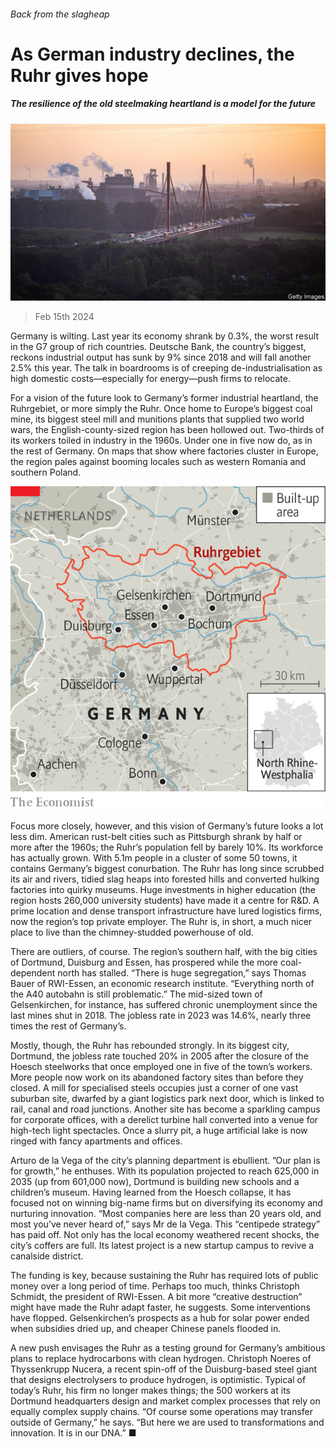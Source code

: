 ###### Back from the slagheap

# As German industry declines, the Ruhr gives hope 

##### The resilience of the old steelmaking heartland is a model for the future 

![image](images/20240217_EUP503.jpg) 

> Feb 15th 2024 

Germany is wilting. Last year its economy shrank by 0.3%, the worst result in the G7 group of rich countries. Deutsche Bank, the country’s biggest, reckons industrial output has sunk by 9% since 2018 and will fall another 2.5% this year. The talk in boardrooms is of creeping de-industrialisation as high domestic costs—especially for energy—push firms to relocate.

For a vision of the future look to Germany’s former industrial heartland, the Ruhrgebiet, or more simply the Ruhr. Once home to Europe’s biggest coal mine, its biggest steel mill and munitions plants that supplied two world wars, the English-county-sized region has been hollowed out. Two-thirds of its workers toiled in industry in the 1960s. Under one in five now do, as in the rest of Germany. On maps that show where factories cluster in Europe, the region pales against booming locales such as western Romania and southern Poland.

![image](images/20240217_EUM993.png) 


Focus more closely, however, and this vision of Germany’s future looks a lot less dim. American rust-belt cities such as Pittsburgh shrank by half or more after the 1960s; the Ruhr’s population fell by barely 10%. Its workforce has actually grown. With 5.1m people in a cluster of some 50 towns, it contains Germany’s biggest conurbation. The Ruhr has long since scrubbed its air and rivers, tidied slag heaps into forested hills and converted hulking factories into quirky museums. Huge investments in higher education (the region hosts 260,000 university students) have made it a centre for R&amp;D. A prime location and dense transport infrastructure have lured logistics firms, now the region’s top private employer. The Ruhr is, in short, a much nicer place to live than the chimney-studded powerhouse of old.

There are outliers, of course. The region’s southern half, with the big cities of Dortmund, Duisburg and Essen, has prospered while the more coal-dependent north has stalled. “There is huge segregation,” says Thomas Bauer of RWI-Essen, an economic research institute. “Everything north of the A40 autobahn is still problematic.” The mid-sized town of Gelsenkirchen, for instance, has suffered chronic unemployment since the last mines shut in 2018. The jobless rate in 2023 was 14.6%, nearly three times the rest of Germany’s. 

Mostly, though, the Ruhr has rebounded strongly. In its biggest city, Dortmund, the jobless rate touched 20% in 2005 after the closure of the Hoesch steelworks that once employed one in five of the town’s workers. More people now work on its abandoned factory sites than before they closed. A mill for specialised steels occupies just a corner of one vast suburban site, dwarfed by a giant logistics park next door, which is linked to rail, canal and road junctions. Another site has become a sparkling campus for corporate offices, with a derelict turbine hall converted into a venue for high-tech light spectacles. Once a slurry pit, a huge artificial lake is now ringed with fancy apartments and offices. 

Arturo de la Vega of the city’s planning department is ebullient. ”Our plan is for growth,” he enthuses. With its population projected to reach 625,000 in 2035 (up from 601,000 now), Dortmund is building new schools and a children’s museum. Having learned from the Hoesch collapse, it has focused not on winning big-name firms but on diversifying its economy and nurturing innovation. “Most companies here are less than 20 years old, and most you’ve never heard of,” says Mr de la Vega. This “centipede strategy” has paid off. Not only has the local economy weathered recent shocks, the city’s coffers are full. Its latest project is a new startup campus to revive a canalside district.

The funding is key, because sustaining the Ruhr has required lots of public money over a long period of time. Perhaps too much, thinks Christoph Schmidt, the president of RWI-Essen. A bit more “creative destruction” might have made the Ruhr adapt faster, he suggests. Some interventions have flopped. Gelsenkirchen’s prospects as a hub for solar power ended when subsidies dried up, and cheaper Chinese panels flooded in. 

A new push envisages the Ruhr as a testing ground for Germany’s ambitious plans to replace hydrocarbons with clean hydrogen. Christoph Noeres of Thyssenkrupp Nucera, a recent spin-off of the Duisburg-based steel giant that designs electrolysers to produce hydrogen, is optimistic. Typical of today’s Ruhr, his firm no longer makes things; the 500 workers at its Dortmund headquarters design and market complex processes that rely on equally complex supply chains. “Of course some operations may transfer outside of Germany,” he says. “But here we are used to transformations and innovation. It is in our DNA.” ■


